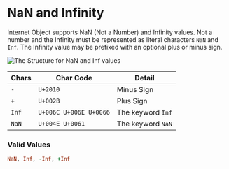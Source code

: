 # NaN and Infinity

Internet Object supports NaN (Not a Number) and Infinity values. Not a number and the Infinity must be represented as literal characters `NaN` and `Inf`. The Infinity value may be prefixed with an optional plus or minus sign.&#x20;

![The Structure for NaN and Inf values](https://documents.app.lucidchart.com/documents/076b4f9c-b79d-410c-8002-1ac23fdbb786/pages/PWmmXH90OO-B?a=21070\&x=5739\&y=61\&w=910\&h=424\&store=1\&accept=image%2F\*\&auth=LCA%201ee460760bc130d3b2d28a6edef4b6334520c37b-ts%3D1608455099)



| Chars | Char Code              | Detail            |
| ----- | ---------------------- | ----------------- |
| `-`   | `U+2010`               | Minus Sign        |
| `+`   | `U+002B`               | Plus Sign         |
| `Inf` | `U+006C U+006E U+0066` | The keyword `Inf` |
| `NaN` | `U+004E U+0061`        | The keyword `NaN` |

### Valid Values

```ruby
NaN, Inf, -Inf, +Inf
```

